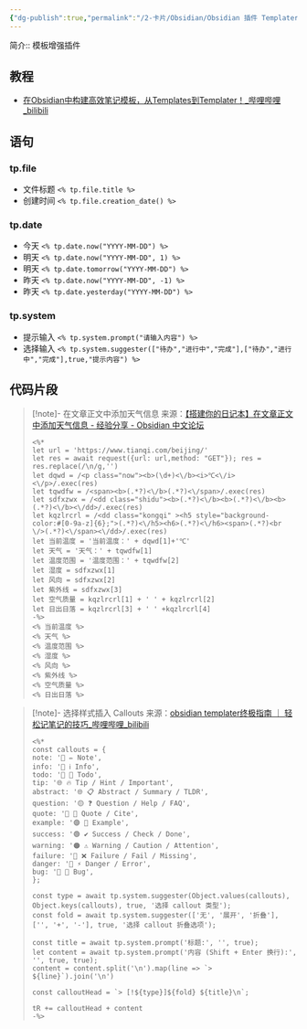 ```yaml
---
{"dg-publish":true,"permalink":"/2-卡片/Obsidian/Obsidian 插件 Templater/","tags":["Obsidian/插件"],"noteIcon":"1","created":"2023-09-19","updated":"2024-04-10"}
---
```


简介:: 模板增强插件

## 教程
- [在Obsidian中构建高效笔记模板，从Templates到Templater！\_哔哩哔哩\_bilibili](https://www.bilibili.com/video/BV1c64y1W7c2/)
## 语句
### tp.file
- 文件标题 `<% tp.file.title %>`
- 创建时间 `<% tp.file.creation_date() %>`
### tp.date
- 今天 `<% tp.date.now("YYYY-MM-DD") %>`
- 明天 `<% tp.date.now("YYYY-MM-DD", 1) %>`
- 明天 `<% tp.date.tomorrow("YYYY-MM-DD") %>`
- 昨天 `<% tp.date.now("YYYY-MM-DD", -1) %>`
- 昨天 `<% tp.date.yesterday("YYYY-MM-DD") %>`
### tp.system
- 提示输入 `<% tp.system.prompt("请输入内容") %>`
- 选择输入 `<% tp.system.suggester(["待办","进行中","完成"],["待办","进行中","完成"],true,"提示内容") %>`

## 代码片段

> [!note]- 在文章正文中添加天气信息
> 来源：[【搭建你的日记本】在文章正文中添加天气信息 - 经验分享 - Obsidian 中文论坛](https://forum-zh.obsidian.md/t/topic/19067)
> ```
> <%* 
> let url = 'https://www.tianqi.com/beijing/' 
> let res = await request({url: url,method: "GET"}); res = res.replace(/\n/g,'')
> let dqwd = /<p class="now"><b>(\d+)<\/b><i>℃<\/i><\/p>/.exec(res) 
> let tqwdfw = /<span><b>(.*?)<\/b>(.*?)<\/span>/.exec(res) 
> let sdfxzwx = /<dd class="shidu"><b>(.*?)<\/b><b>(.*?)<\/b><b>(.*?)<\/b><\/dd>/.exec(res) 
> let kqzlrcrl = /<dd class="kongqi" ><h5 style="background-color:#[0-9a-z]{6};">(.*?)<\/h5><h6>(.*?)<\/h6><span>(.*?)<br \/>(.*?)<\/span><\/dd>/.exec(res) 
> let 当前温度 = '当前温度：' + dqwd[1]+'℃' 
> let 天气 = '天气：' + tqwdfw[1] 
> let 温度范围 = '温度范围：' + tqwdfw[2] 
> let 湿度 = sdfxzwx[1] 
> let 风向 = sdfxzwx[2] 
> let 紫外线 = sdfxzwx[3] 
> let 空气质量 = kqzlrcrl[1] + ' ' + kqzlrcrl[2] 
> let 日出日落 = kqzlrcrl[3] + ' ' +kqzlrcrl[4] 
> -%>
> <% 当前温度 %> 
> <% 天气 %> 
> <% 温度范围 %>
> <% 湿度 %> 
> <% 风向 %>
> <% 紫外线 %>
> <% 空气质量 %> 
> <% 日出日落 %>
> ```

> [!note]- 选择样式插入 Callouts
> 来源：[obsidian templater终极指南 ｜ 轻松记笔记的技巧\_哔哩哔哩\_bilibili](https://www.bilibili.com/video/BV1qu411c7B5/)
> ```
> <%*
> const callouts = {
> note: '🔵 ✏ Note',
> info: '🔵 ℹ Info',
> todo: '🔵 🔳 Todo',
> tip: '🌐 🔥 Tip / Hint / Important',
> abstract: '🌐 📋 Abstract / Summary / TLDR',
> question: '🟡 ❓ Question / Help / FAQ',
> quote: '🔘 💬 Quote / Cite',
> example: '🟣 📑 Example',
> success: '🟢 ✔ Success / Check / Done',
> warning: '🟠 ⚠ Warning / Caution / Attention',
> failure: '🔴 ❌ Failure / Fail / Missing',
> danger: '🔴 ⚡ Danger / Error',
> bug: '🔴 🐞 Bug',
> };
> 
> const type = await tp.system.suggester(Object.values(callouts), Object.keys(callouts), true, '选择 callout 类型');
> const fold = await tp.system.suggester(['无', '展开', '折叠'], ['', '+', '-'], true, '选择 callout 折叠选项');
> 
> const title = await tp.system.prompt('标题:', '', true);
> let content = await tp.system.prompt('内容 (Shift + Enter 换行):', '', true, true);
> content = content.split('\n').map(line => `> ${line}`).join('\n')  
> 
> const calloutHead = `> [!${type}]${fold} ${title}\n`;
> 
> tR += calloutHead + content
> -%>
> ```